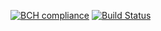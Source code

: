 [![BCH compliance](https://bettercodehub.com/edge/badge/k1nky/goparrot?branch=master)](https://bettercodehub.com/)
[![Build Status](https://travis-ci.org/k1nky/goparrot.svg?branch=master)](https://travis-ci.org/k1nky/goparrot)